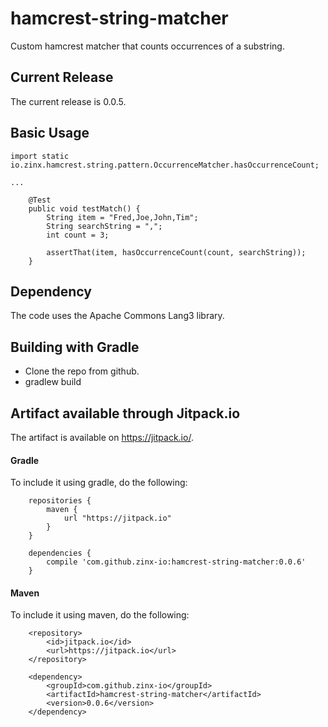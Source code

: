 # hamcrest-string-matcher
Custom hamcrest matcher that counts occurrences of a substring.

## Current Release
The current release is 0.0.5.

## Basic Usage
```
import static io.zinx.hamcrest.string.pattern.OccurrenceMatcher.hasOccurrenceCount;

...

    @Test
    public void testMatch() {
        String item = "Fred,Joe,John,Tim";
        String searchString = ",";
        int count = 3;

        assertThat(item, hasOccurrenceCount(count, searchString));
    }

```

## Dependency
The code uses the Apache Commons Lang3 library.

## Building with Gradle
- Clone the repo from github.
- gradlew build

## Artifact available through Jitpack.io
The artifact is available on <https://jitpack.io/>.

#### Gradle
To include it using gradle, do the following:
```
	repositories {
	    maven {
	        url "https://jitpack.io"
	    }
	}
```

```
	dependencies {
	    compile 'com.github.zinx-io:hamcrest-string-matcher:0.0.6'
	}
```

#### Maven
To include it using maven, do the following:
```
	<repository>
	    <id>jitpack.io</id>
	    <url>https://jitpack.io</url>
	</repository>
```

```
	<dependency>
	    <groupId>com.github.zinx-io</groupId>
	    <artifactId>hamcrest-string-matcher</artifactId>
	    <version>0.0.6</version>
	</dependency>
```


